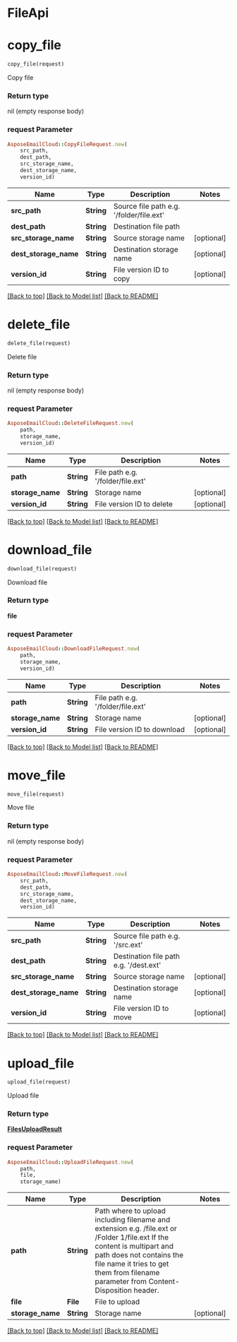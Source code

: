 # FileApi

            
<a name="copy_file"></a>
# copy_file

```ruby
copy_file(request)
```

Copy file

### Return type

nil (empty response body)

### request Parameter
```ruby
AsposeEmailCloud::CopyFileRequest.new(
    src_path,
    dest_path,
    src_storage_name,
    dest_storage_name,
    version_id)
```

Name | Type | Description  | Notes
------------- | ------------- | ------------- | -------------
 **src_path** | **String** | Source file path e.g. &#39;/folder/file.ext&#39; | 
 **dest_path** | **String** | Destination file path | 
 **src_storage_name** | **String** | Source storage name | [optional] 
 **dest_storage_name** | **String** | Destination storage name | [optional] 
 **version_id** | **String** | File version ID to copy | [optional] 

[[Back to top]](#) [[Back to Model list]](Models.md) [[Back to README]](README.md)
            
<a name="delete_file"></a>
# delete_file

```ruby
delete_file(request)
```

Delete file

### Return type

nil (empty response body)

### request Parameter
```ruby
AsposeEmailCloud::DeleteFileRequest.new(
    path,
    storage_name,
    version_id)
```

Name | Type | Description  | Notes
------------- | ------------- | ------------- | -------------
 **path** | **String** | File path e.g. &#39;/folder/file.ext&#39; | 
 **storage_name** | **String** | Storage name | [optional] 
 **version_id** | **String** | File version ID to delete | [optional] 

[[Back to top]](#) [[Back to Model list]](Models.md) [[Back to README]](README.md)
            
<a name="download_file"></a>
# download_file

```ruby
download_file(request)
```

Download file

### Return type

**file**

### request Parameter
```ruby
AsposeEmailCloud::DownloadFileRequest.new(
    path,
    storage_name,
    version_id)
```

Name | Type | Description  | Notes
------------- | ------------- | ------------- | -------------
 **path** | **String** | File path e.g. &#39;/folder/file.ext&#39; | 
 **storage_name** | **String** | Storage name | [optional] 
 **version_id** | **String** | File version ID to download | [optional] 

[[Back to top]](#) [[Back to Model list]](Models.md) [[Back to README]](README.md)
            
<a name="move_file"></a>
# move_file

```ruby
move_file(request)
```

Move file

### Return type

nil (empty response body)

### request Parameter
```ruby
AsposeEmailCloud::MoveFileRequest.new(
    src_path,
    dest_path,
    src_storage_name,
    dest_storage_name,
    version_id)
```

Name | Type | Description  | Notes
------------- | ------------- | ------------- | -------------
 **src_path** | **String** | Source file path e.g. &#39;/src.ext&#39; | 
 **dest_path** | **String** | Destination file path e.g. &#39;/dest.ext&#39; | 
 **src_storage_name** | **String** | Source storage name | [optional] 
 **dest_storage_name** | **String** | Destination storage name | [optional] 
 **version_id** | **String** | File version ID to move | [optional] 

[[Back to top]](#) [[Back to Model list]](Models.md) [[Back to README]](README.md)
            
<a name="upload_file"></a>
# upload_file

```ruby
upload_file(request)
```

Upload file

### Return type

[**FilesUploadResult**](FilesUploadResult.md)

### request Parameter
```ruby
AsposeEmailCloud::UploadFileRequest.new(
    path,
    file,
    storage_name)
```

Name | Type | Description  | Notes
------------- | ------------- | ------------- | -------------
 **path** | **String** | Path where to upload including filename and extension e.g. /file.ext or /Folder 1/file.ext             If the content is multipart and path does not contains the file name it tries to get them from filename parameter             from Content-Disposition header.              | 
 **file** | **File** | File to upload | 
 **storage_name** | **String** | Storage name | [optional] 

[[Back to top]](#) [[Back to Model list]](Models.md) [[Back to README]](README.md)

